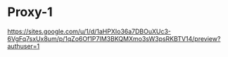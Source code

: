 # Proxy-1
https://sites.google.com/u/1/d/1aHPXIo36a7DBOuXUc3-6VgFq7sxUx8um/p/1qZo6Of1P7IM3BKQMXmo3sW3psRKBTV14/preview?authuser=1
